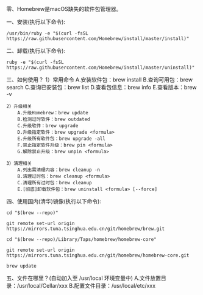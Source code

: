 零、Homebrew是macOS缺失的软件包管理器。

一、安装(执行以下命令):

	/usr/bin/ruby -e "$(curl -fsSL https://raw.githubusercontent.com/Homebrew/install/master/install)"

二、卸载(执行以下命令):

	ruby -e "$(curl -fsSL https://raw.githubusercontent.com/Homebrew/install/master/uninstall)"


三、如何使用？
	1）常用命令
		A.安装软件包：brew install <formula>
		B.查询可用包：brew search <formula>
		C.查询已安装包：brew list
		D.查看包信息：brew info <formula>
		E.查看版本：brew -v

	2）升级相关
		A.升级Homebrew：brew update
		B.检测过时软件：brew outdated
		C.升级软件：brew upgrade
		D.升级指定软件：brew upgrade <formula>
		E.升级所有软件包：brew upgrade -all
		F.禁止指定软件升级：brew pin <formula>
		G.解除禁止升级：brew unpin <formula>

	3）清理相关
		A.列出需清理内容：brew cleanup -n
		B.清理过时包：brew cleanup <formula>
		C.清理所有过时包：brew cleanup
		E.[彻底]卸载软件包：brew uninstall <formula> [--force]

四、使用国内(清华)镜像(执行以下命令):

	cd "$(brew --repo)"

	git remote set-url origin https://mirrors.tuna.tsinghua.edu.cn/git/homebrew/brew.git

	cd "$(brew --repo)/Library/Taps/homebrew/homebrew-core"

	git remote set-url origin https://mirrors.tuna.tsinghua.edu.cn/git/homebrew/homebrew-core.git

	brew update

五、文件在哪里？(自动加入至 /usr/local 环境变量中)
	A.文件放置目录：/usr/local/Cellar/xxx
	B.配置文件目录：/usr/local/etc/xxx